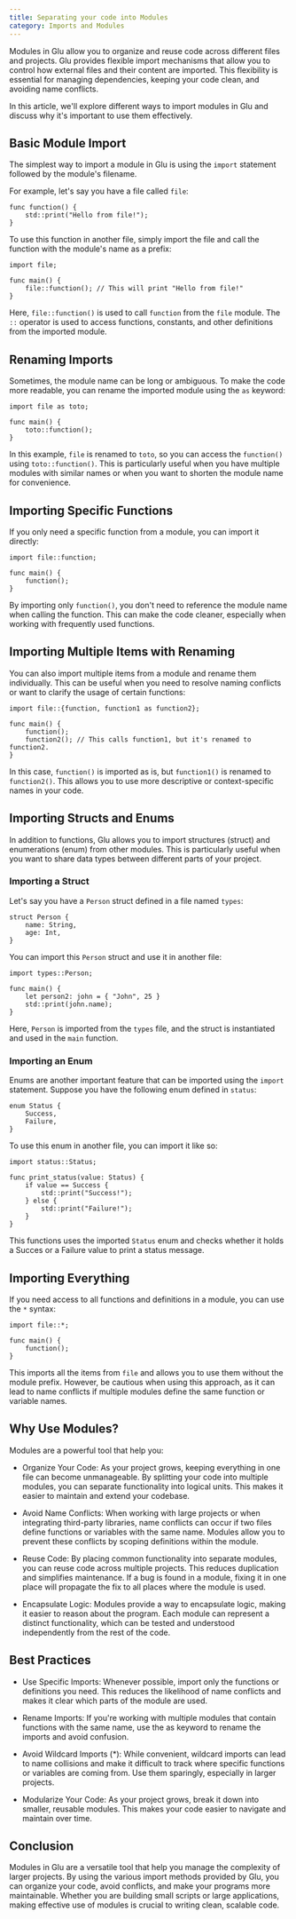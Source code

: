 ```yaml
---
title: Separating your code into Modules
category: Imports and Modules
---
```


Modules in Glu allow you to organize and reuse code across different files and projects. Glu provides flexible import mechanisms that allow you to control how external files and their content are imported. This flexibility is essential for managing dependencies, keeping your code clean, and avoiding name conflicts.

In this article, we'll explore different ways to import modules in Glu and discuss why it's important to use them effectively.

## Basic Module Import

The simplest way to import a module in Glu is using the `import` statement followed by the module's filename.

For example, let's say you have a file called `file`:

```glu
func function() {
    std::print("Hello from file!");
}
```

To use this function in another file, simply import the file and call the function with the module's name as a prefix:

```glu
import file;

func main() {
    file::function(); // This will print "Hello from file!"
}
```
Here, `file::function()` is used to call `function` from the `file` module. The `::` operator is used to access functions, constants, and other definitions from the imported module.

## Renaming Imports

Sometimes, the module name can be long or ambiguous. To make the code more readable, you can rename the imported module using the `as` keyword:

```glu
import file as toto;

func main() {
    toto::function();
}
```
In this example, `file` is renamed to `toto`, so you can access the `function()` using `toto::function()`. This is particularly useful when you have multiple modules with similar names or when you want to shorten the module name for convenience.

## Importing Specific Functions

If you only need a specific function from a module, you can import it directly:
```glu
import file::function;

func main() {
    function();
}
```
By importing only `function()`, you don't need to reference the module name when calling the function. This can make the code cleaner, especially when working with frequently used functions.

## Importing Multiple Items with Renaming

You can also import multiple items from a module and rename them individually. This can be useful when you need to resolve naming conflicts or want to clarify the usage of certain functions:

```glu
import file::{function, function1 as function2};

func main() {
    function();
    function2(); // This calls function1, but it's renamed to function2.
}
```
In this case, `function()` is imported as is, but `function1()` is renamed to `function2()`. This allows you to use more descriptive or context-specific names in your code.

## Importing Structs and Enums

In addition to functions, Glu allows you to import structures (struct) and enumerations (enum) from other modules. This is particularly useful when you want to share data types between different parts of your project.

### Importing a Struct
Let's say you have a `Person` struct defined in a file named `types`:

```glu
struct Person {
    name: String,
    age: Int,
}
```
You can import this `Person` struct and use it in another file:

```glu
import types::Person;

func main() {
    let person2: john = { "John", 25 }
    std::print(john.name);
}
```

Here, `Person` is imported from the `types` file, and the struct is instantiated and used in the `main` function.

### Importing an Enum

Enums are another important feature that can be imported using the `import` statement. Suppose you have the following enum defined in `status`:

```glu
enum Status {
    Success,
    Failure,
}
```

To use this enum in another file, you can import it like so:

```glu
import status::Status;

func print_status(value: Status) {
    if value == Success {
        std::print("Success!");
    } else {
        std::print("Failure!");
    }
}
```

This functions uses the imported `Status` enum and checks whether it holds a Succes or a Failure value to print a status message.

## Importing Everything

If you need access to all functions and definitions in a module, you can use the `*` syntax:

```glu
import file::*;

func main() {
    function();
}
```
This imports all the items from `file` and allows you to use them without the module prefix. However, be cautious when using this approach, as it can lead to name conflicts if multiple modules define the same function or variable names.

## Why Use Modules?

Modules are a powerful tool that help you:

* Organize Your Code: As your project grows, keeping everything in one file can become unmanageable. By splitting your code into multiple modules, you can separate functionality into logical units. This makes it easier to maintain and extend your codebase.

* Avoid Name Conflicts: When working with large projects or when integrating third-party libraries, name conflicts can occur if two files define functions or variables with the same name. Modules allow you to prevent these conflicts by scoping definitions within the module.

* Reuse Code: By placing common functionality into separate modules, you can reuse code across multiple projects. This reduces duplication and simplifies maintenance. If a bug is found in a module, fixing it in one place will propagate the fix to all places where the module is used.

* Encapsulate Logic: Modules provide a way to encapsulate logic, making it easier to reason about the program. Each module can represent a distinct functionality, which can be tested and understood independently from the rest of the code.

## Best Practices

* Use Specific Imports: Whenever possible, import only the functions or definitions you need. This reduces the likelihood of name conflicts and makes it clear which parts of the module are used.

* Rename Imports: If you're working with multiple modules that contain functions with the same name, use the as keyword to rename the imports and avoid confusion.

* Avoid Wildcard Imports (*): While convenient, wildcard imports can lead to name collisions and make it difficult to track where specific functions or variables are coming from. Use them sparingly, especially in larger projects.

* Modularize Your Code: As your project grows, break it down into smaller, reusable modules. This makes your code easier to navigate and maintain over time.

## Conclusion

Modules in Glu are a versatile tool that help you manage the complexity of larger projects. By using the various import methods provided by Glu, you can organize your code, avoid conflicts, and make your programs more maintainable. Whether you are building small scripts or large applications, making effective use of modules is crucial to writing clean, scalable code.

